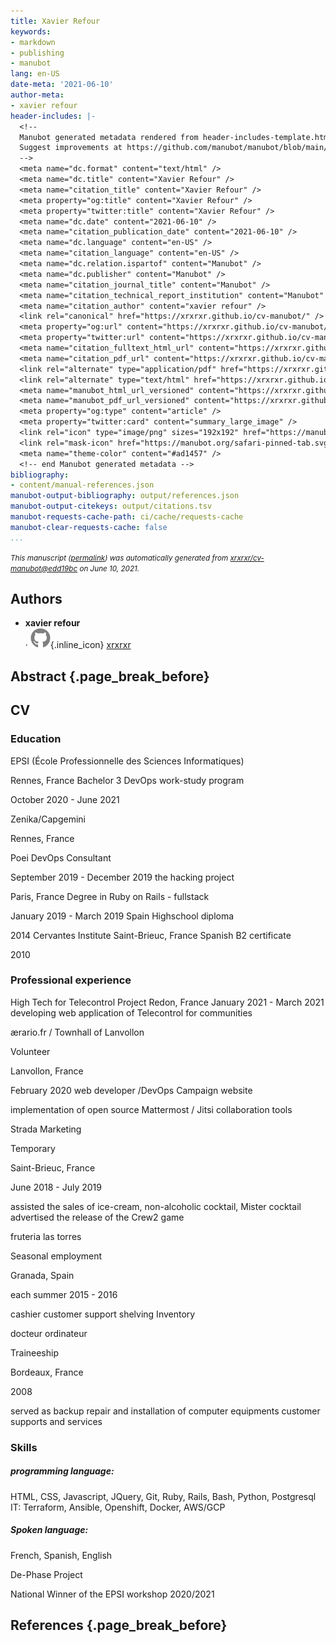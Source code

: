 ```yaml
---
title: Xavier Refour
keywords:
- markdown
- publishing
- manubot
lang: en-US
date-meta: '2021-06-10'
author-meta:
- xavier refour
header-includes: |-
  <!--
  Manubot generated metadata rendered from header-includes-template.html.
  Suggest improvements at https://github.com/manubot/manubot/blob/main/manubot/process/header-includes-template.html
  -->
  <meta name="dc.format" content="text/html" />
  <meta name="dc.title" content="Xavier Refour" />
  <meta name="citation_title" content="Xavier Refour" />
  <meta property="og:title" content="Xavier Refour" />
  <meta property="twitter:title" content="Xavier Refour" />
  <meta name="dc.date" content="2021-06-10" />
  <meta name="citation_publication_date" content="2021-06-10" />
  <meta name="dc.language" content="en-US" />
  <meta name="citation_language" content="en-US" />
  <meta name="dc.relation.ispartof" content="Manubot" />
  <meta name="dc.publisher" content="Manubot" />
  <meta name="citation_journal_title" content="Manubot" />
  <meta name="citation_technical_report_institution" content="Manubot" />
  <meta name="citation_author" content="xavier refour" />
  <link rel="canonical" href="https://xrxrxr.github.io/cv-manubot/" />
  <meta property="og:url" content="https://xrxrxr.github.io/cv-manubot/" />
  <meta property="twitter:url" content="https://xrxrxr.github.io/cv-manubot/" />
  <meta name="citation_fulltext_html_url" content="https://xrxrxr.github.io/cv-manubot/" />
  <meta name="citation_pdf_url" content="https://xrxrxr.github.io/cv-manubot/manuscript.pdf" />
  <link rel="alternate" type="application/pdf" href="https://xrxrxr.github.io/cv-manubot/manuscript.pdf" />
  <link rel="alternate" type="text/html" href="https://xrxrxr.github.io/cv-manubot/v/edd19bc41090145d985a220cf2a02725312573ab/" />
  <meta name="manubot_html_url_versioned" content="https://xrxrxr.github.io/cv-manubot/v/edd19bc41090145d985a220cf2a02725312573ab/" />
  <meta name="manubot_pdf_url_versioned" content="https://xrxrxr.github.io/cv-manubot/v/edd19bc41090145d985a220cf2a02725312573ab/manuscript.pdf" />
  <meta property="og:type" content="article" />
  <meta property="twitter:card" content="summary_large_image" />
  <link rel="icon" type="image/png" sizes="192x192" href="https://manubot.org/favicon-192x192.png" />
  <link rel="mask-icon" href="https://manubot.org/safari-pinned-tab.svg" color="#ad1457" />
  <meta name="theme-color" content="#ad1457" />
  <!-- end Manubot generated metadata -->
bibliography:
- content/manual-references.json
manubot-output-bibliography: output/references.json
manubot-output-citekeys: output/citations.tsv
manubot-requests-cache-path: ci/cache/requests-cache
manubot-clear-requests-cache: false
...
```







<small><em>
This manuscript
([permalink](https://xrxrxr.github.io/cv-manubot/v/edd19bc41090145d985a220cf2a02725312573ab/))
was automatically generated
from [xrxrxr/cv-manubot@edd19bc](https://github.com/xrxrxr/cv-manubot/tree/edd19bc41090145d985a220cf2a02725312573ab)
on June 10, 2021.
</em></small>

## Authors



+ **xavier refour**<br>
    · ![GitHub icon](images/github.svg){.inline_icon}
    [xrxrxr](https://github.com/xrxrxr)<br>
  <small>
  </small>



## Abstract {.page_break_before}




## CV

### Education

EPSI (École Professionnelle des Sciences Informatiques)

Rennes, France
Bachelor 3 DevOps work-study program

October 2020 - June 2021

Zenika/Capgemini

Rennes, France

Poei DevOps Consultant

September 2019 - December 2019
the hacking project

Paris, France
Degree in Ruby on Rails - fullstack

January 2019 - March 2019
Spain
Highschool diploma

2014
Cervantes Institute
Saint-Brieuc, France
Spanish B2 certificate

2010

### Professional experience

High Tech for Telecontrol Project
Redon, France
January 2021 - March 2021
developing web application of Telecontrol for communities

ærario.fr / Townhall of Lanvollon

Volunteer

Lanvollon, France

February 2020
web developer /DevOps Campaign website

implementation of open source Mattermost / Jitsi collaboration tools

Strada Marketing

Temporary

Saint-Brieuc, France

June 2018 - July 2019

assisted the sales of ice-cream, non-alcoholic cocktail, Mister cocktail
advertised the release of the Crew2 game

fruteria las torres

Seasonal employment

Granada, Spain

each summer 2015 - 2016

cashier
customer support
shelving Inventory

docteur ordinateur

Traineeship

Bordeaux, France

2008

served as backup
repair and installation of computer equipments
customer supports and services

### Skills

##### programming language:

HTML, CSS, Javascript, JQuery, Git, Ruby, Rails, Bash, Python, Postgresql
IT:
Terraform, Ansible, Openshift, Docker, AWS/GCP

##### Spoken language:

French, Spanish, English

De-Phase Project

National Winner of the EPSI workshop 2020/2021


## References {.page_break_before}

<!-- Explicitly insert bibliography here -->
<div id="refs"></div>

